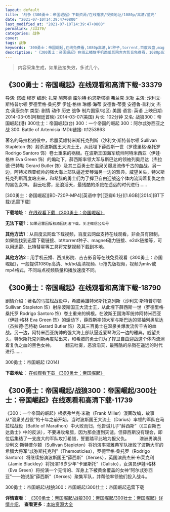 ```yaml
---
layout: default
title: '战争《300勇士：帝国崛起》下载资源/在线播放/视频地址/1080p/高清/蓝光'
date: "2021-07-10T14:39:47+0800"
last_modified_at: "2021-07-10T14:39:47+0800"
permalink: /33379/
categories: 战争
cover:
tags: 战争
keywords: '300勇士：帝国崛起,在线免费看,1080p高清,bt种子,torrent,百度云盘,magnet,磁力链,迅雷下载资源'
description: '《300勇士：帝国崛起》在线云播放手机西瓜影院吉吉影音免费看，1080p高清bd/hd未删减完整版和tc抢先枪版，mkv/mp4格式，附带bt/torrent种子、magnet/磁力链、百度云盘、网盘资源迅雷下载链接'
---
```


>内容采集生成，如果链接失效，多试几个。


## 《300勇士：帝国崛起》在线观看和高清下载-33379

导演: 诺姆·穆罗 编剧: 扎克·施奈德 库尔特·约恩斯塔德 弗兰克·米勒 主演: 沙利文·斯特普尔顿 罗德里格·桑托罗 伊娃·格林 琳娜·海蒂 安德鲁·蒂曼 安德鲁·普利文 杰克·奥康奈尔 类型: 剧情 动作 历史 战争 制片国家/地区: 美国 语言: 英语 上映日期: 2014-03-05(阿根廷首映) 2014-03-07(美国) 片长: 102分钟 又名: 战狼300：帝国崛起(港) 300壮士：帝国崛起(台) 300：一个帝国的崛起 300：阿尔忒弥西亚之战 300: Battle of Artemisia IMDb链接: tt1253863

著名的马拉松战役中，希腊英雄特米斯托克列斯（沙利文·斯特普尔顿 Sullivan Stapleton 饰）射杀波斯国王大流士王，从此埋下薛西斯一世（罗德里格·桑托罗 Rodrigo Santoro 饰）卷土重来的祸根。在波斯王国海军统帅阿特米西亚（伊娃·格林 Eva Green 饰）的煽动下，薛西斯率领大军与斯巴达的领袖列奥尼达（杰拉德·巴特勒 Gerard Butler 饰）及其三百勇士在温泉关爆发流传千古的血战。另一边，阿特米西亚统帅的强大海上部队逼近爱琴海另一边的雅典。威望关头，特米斯托克列斯再度站出来，和希腊的勇士们为了捍卫自由迎战这个体内流淌着复仇之血的黑色女神。 翻云吐雾，恶浪滔天，最残酷的杀戮在遥远的时代进行……


[300勇士：帝国崛起][BD-720P-MP4][英语中字][豆瓣6.1分][1.6GB][2014][BT下载/迅雷下载]

**下载地址**： [在线观看下载 《300勇士：帝国崛起》](https://www.btdx8.com/torrent/300_rise_of_an_empire_2014.html) 


**无法下载?**：`如果迅雷因版权原因无法下载，关注微信公众号 `

**其他方法1**：从百度云网盘下载视频，百度云网盘支持在线观看，非会员有限制，如果能找到迅雷下载链接、bt/torrent种子、magnet磁力链接、e2dk链接等，可以用迅雷、比特彗星等工具将完整视频下载到本地。

**其他方法2**：用手机云播、西瓜影院、吉吉影音等在线免费观看《300勇士：帝国崛起》，一般提供1080p高清、hd/bd高清视频、tc抢先版视频，视频为mkv或mp4格式，不同站点视频质量和播放速度不同。


## 《300勇士：帝国崛起》在线观看和高清下载-18790

剧情介绍：著名的马拉松战役中，希腊英雄特米斯托克列斯（沙利文·斯特普尔顿 Sullivan Stapleton 饰）射杀波斯国王大流士王，从此埋下薛西斯一世（罗德里格·桑托罗 Rodrigo Santoro 饰）卷土重来的祸根。在波斯王国海军统帅阿特米西亚（伊娃·格林 Eva Green 饰）的煽动下，薛西斯率领大军与斯巴达的领袖列奥尼达（杰拉德·巴特勒 Gerard Butler 饰）及其三百勇士在温泉关爆发流传千古的血战。另一边，阿特米西亚统帅的强大海上部队逼近爱琴海另一边的雅典。威望关头，特米斯托克列斯再度站出来，和希腊的勇士们为了捍卫自由迎战这个体内流淌着复仇之血的黑色女神。  　　翻云吐雾，恶浪滔天，最残酷的杀戮在遥远的时代进行……


300勇士：帝国崛起 (2014)

**下载地址**： [在线观看下载 《300勇士：帝国崛起》](https://www.btbtdy.me/btdy/dy1479.html) 


## 《300勇士：帝国崛起/战狼300：帝国崛起/300壮士：帝国崛起》在线观看和高清下载-11739

《300：一个帝国的崛起》根据弗兰克·米勒（Frank Miller）漫画改编，故事从“温泉关战役”的十年之前开始。当时波斯国王大流士（Darius）率领的军队在马拉松战役（Battle of Marathon）中大败而归，他告诫儿子“薛西斯”（《三百斯巴达勇士》中的反派），不要进攻希腊，因为那会遭到天谴。但薛西斯没有理会，即位后集结了一支庞大的军队攻打希腊，誓要踏平此地为报父仇。 　　澳洲男演员沙利文·斯特普尔顿（Sullivan Stapleton）将扮演率领雅典军队挫败了波斯大军的希腊大将军“忒弥斯托克利”（Themosticles），罗德里格·桑托罗（Rodrigo Santoro）将继续扮演波斯国王“薛西斯”（Xerxes），英国演员杰米·布莱克利（Jamie Blackley）将扮演16岁少年“卡里斯托”（Calisto），女演员伊娃·格林（Eva Green）将扮演一个无情的、浑身上下被黄金覆盖的女神“阿尔忒弥西亚”——她说服“薛西斯”（Xerxes）聚集军队，并帮他率领他们投入战斗。


300勇士：帝国崛起/战狼300：帝国崛起/300壮士：帝国崛起迅雷下载

**详情查看**： [《300勇士：帝国崛起/战狼300：帝国崛起/300壮士：帝国崛起》详情介绍](/movie/11739/)， **查看更多**：[本站资源大全](/movie/t/all/)

